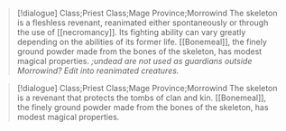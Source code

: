 >[!dialogue] Class;Priest Class;Mage Province;Morrowind
>The skeleton is a fleshless revenant, reanimated either spontaneously or through the use of [[necromancy]]. Its fighting ability can vary greatly depending on the abilities of its former life. [[Bonemeal]], the finely ground powder made from the bones of the skeleton, has modest magical properties.
>*;undead are not used as guardians outside Morrowind? Edit into reanimated creatures.*

>[!dialogue] Class;Priest Class;Mage Province;Morrowind
>The skeleton is a revenant that protects the tombs of clan and kin. [[Bonemeal]], the finely ground powder made from the bones of the skeleton, has modest magical properties.
